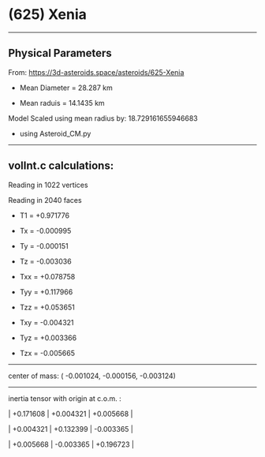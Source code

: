 # (625) Xenia

---
Physical Parameters
---

From: https://3d-asteroids.space/asteroids/625-Xenia

- Mean Diameter = 28.287 km

- Mean raduis = 14.1435 km

Model Scaled using mean radius by: 18.729161655946683 

 - using Asteroid_CM.py

---
volInt.c calculations:
---


Reading in 1022 vertices

Reading in 2040 faces

- T1 =              +0.971776

- Tx =              -0.000995
- Ty =              -0.000151
- Tz =              -0.003036

- Txx =             +0.078758
- Tyy =             +0.117966
- Tzz =             +0.053651

- Txy =             -0.004321
- Tyz =             +0.003366
- Tzx =             -0.005665

---

center of mass:  (   -0.001024,   -0.000156,   -0.003124)

---

inertia tensor with origin at c.o.m. :

|  +0.171608    |    +0.004321   |     +0.005668  |

|  +0.004321    |    +0.132399   |     -0.003365  |

|  +0.005668    |    -0.003365   |     +0.196723  |